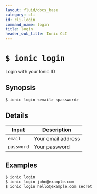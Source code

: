 ```yaml
---
layout: fluid/docs_base
category: cli
id: cli-login
command_name: login
title: login
header_sub_title: Ionic CLI
---
```


# `$ ionic login`

Login with your Ionic ID
## Synopsis

```bash
$ ionic login <email> <password>
```
  
## Details


Input | Description
----- | ----------
`email` | Your email address
`password` | Your password




## Examples

```bash
$ ionic login 
$ ionic login john@example.com
$ ionic login hello@example.com secret
```
